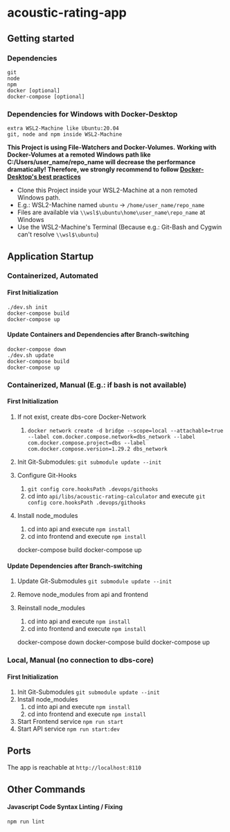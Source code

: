 # acoustic-rating-app

## Getting started
### Dependencies
    git
    node
    npm
    docker [optional]
    docker-compose [optional]

### Dependencies for Windows with Docker-Desktop
    extra WSL2-Machine like Ubuntu:20.04
    git, node and npm inside WSL2-Machine

**This Project is using File-Watchers and Docker-Volumes.**
**Working with Docker-Volumes at a remoted Windows path like C:/Users/user_name/repo_name will decrease the performance dramatically! Therefore, we strongly recommend to follow [Docker-Desktop's best practices](https://docs.docker.com/desktop/windows/wsl/#best-practices)**

- Clone this Project inside your WSL2-Machine at a non remoted Windows path.
- E.g.: WSL2-Machine named `ubuntu` -> `/home/user_name/repo_name`
- Files are available via `\\wsl$\ubuntu\home\user_name\repo_name` at Windows
- Use the WSL2-Machine's Terminal (Because e.g.: Git-Bash and Cygwin can't resolve `\\wsl$\ubuntu`)

## Application Startup
### Containerized, Automated
#### First Initialization
    ./dev.sh init
    docker-compose build
    docker-compose up

#### Update Containers and Dependencies after Branch-switching
    docker-compose down
    ./dev.sh update
    docker-compose build
    docker-compose up

### Containerized, Manual (E.g.: if bash is not available)
#### First Initialization
1. If not exist, create dbs-core Docker-Network
   1. `docker network create -d bridge --scope=local --attachable=true --label com.docker.compose.network=dbs_network --label com.docker.compose.project=dbs --label com.docker.compose.version=1.29.2 dbs_network`
2. Init Git-Submodules: `git submodule update --init`
3. Configure Git-Hooks
   1. `git config core.hooksPath .devops/githooks`
   2.  cd into `api/libs/acoustic-rating-calculator` and execute `git config core.hooksPath .devops/githooks`
4. Install node_modules
   1. cd into api and execute `npm install`
   2. cd into frontend and execute `npm install`


    docker-compose build
    docker-compose up

#### Update Dependencies after Branch-switching
1. Update Git-Submodules `git submodule update --init`
2. Remove node_modules from api and frontend
4. Reinstall node_modules
   1. cd into api and execute `npm install`
   2. cd into frontend and execute `npm install`


    docker-compose down
    docker-compose build
    docker-compose up

### Local, Manual (no connection to dbs-core)
#### First Initialization
1. Init Git-Submodules `git submodule update --init`
4. Install node_modules
   1. cd into api and execute `npm install`
   2. cd into frontend and execute `npm install`
3. Start Frontend service `npm run start`
4. Start API service `npm run start:dev`

## Ports
The app is reachable at `http://localhost:8110`

## Other Commands

#### Javascript Code Syntax Linting / Fixing
    npm run lint

